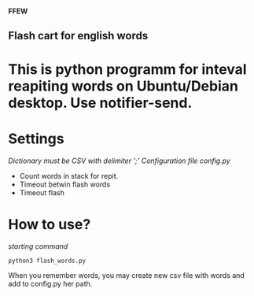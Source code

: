 #### FFEW
## Flash cart for english words
# This is python programm for inteval reapiting words on Ubuntu/Debian desktop. Use notifier-send.

# Settings
*Dictionary must be CSV with delimiter ';'*
*Configuration file config.py*
- Count words in stack for repit.
- Timeout betwin flash words
- Timeout flash

# How to use?
*starting command*
```
python3 flash_words.py
```
When you remember words, you may create new csv file with words and add to
config.py her path.

